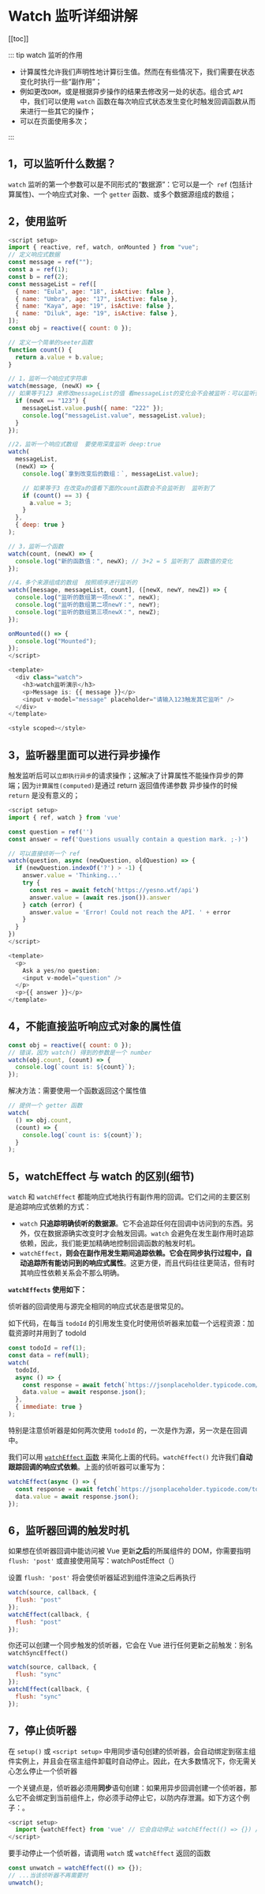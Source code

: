 # Watch 监听详细讲解

[[toc]]

::: tip watch 监听的作用

- 计算属性允许我们声明性地计算衍生值。然而在有些情况下，我们需要在状态变化时执行一些“副作用”；  
- 例如更改`DOM`，或是根据异步操作的结果去修改另一处的状态。组合式 `API` 中，我们可以使用 `watch` 函数在每次响应式状态发生变化时触发回调函数从而来进行一些其它的操作；  
- 可以在页面使用多次；

:::

## 1，可以监听什么数据？

`watch` 监听的第一个参数可以是不同形式的“数据源”：它可以是一个` ref` (包括计算属性)、一个响应式对象、一个 `getter` 函数、或多个数据源组成的数组；

## 2，使用监听

```javascript
<script setup>
import { reactive, ref, watch, onMounted } from "vue";
// 定义响应式数据
const message = ref("");
const a = ref(1);
const b = ref(2);
const messageList = ref([
  { name: "Eula", age: "18", isActive: false },
  { name: "Umbra", age: "17", isActive: false },
  { name: "Kaya", age: "19", isActive: false },
  { name: "Diluk", age: "19", isActive: false },
]);
const obj = reactive({ count: 0 });

// 定义一个简单的seeter函数
function count() {
  return a.value + b.value;
}

// 1，监听一个响应式字符串
watch(message, (newX) => {
// 如果等于123 来修改messageList的值 看messageList的变化会不会被监听：可以监听到 数组需要添加深度监听
  if (newX == "123") {
    messageList.value.push({ name: "222" });
    console.log("messageList.value", messageList.value);
  }
});

//2，监听一个响应式数组  要使用深度监听 deep:true
watch(
  messageList,
  (newX) => {
    console.log(`拿到改变后的数组：`, messageList.value);

    // 如果等于3 在改变a的值看下面的count函数会不会监听到  监听到了
    if (count() == 3) {
      a.value = 3;
    }
  },
  { deep: true }
);

// 3，监听一个函数
watch(count, (newX) => {
  console.log("新的函数值：", newX); // 3+2 = 5 监听到了 函数值的变化
});

//4，多个来源组成的数组  按照顺序进行监听的
watch([message, messageList, count], ([newX, newY, newZ]) => {
  console.log("监听的数组第一项newX：", newX);
  console.log("监听的数组第二项newY：", newY);
  console.log("监听的数组第三项newX：", newZ);
});

onMounted(() => {
  console.log("Mounted");
});
</script>

<template>
  <div class="watch">
    <h3>watch监听演示</h3>
    <p>Message is: {{ message }}</p>
    <input v-model="message" placeholder="请输入123触发其它监听" />
  </div>
</template>

<style scoped></style>

```

## 3，监听器里面可以进行异步操作

触发监听后可以`立即执行异步`的请求操作；这解决了计算属性不能操作异步的弊端；因为`计算属性(computed)`是通过 return 返回值传递参数 异步操作的时候 `return` 是没有意义的；

```javascript
<script setup>
import { ref, watch } from 'vue'

const question = ref('')
const answer = ref('Questions usually contain a question mark. ;-)')

// 可以直接侦听一个 ref
watch(question, async (newQuestion, oldQuestion) => {
  if (newQuestion.indexOf('?') > -1) {
    answer.value = 'Thinking...'
    try {
      const res = await fetch('https://yesno.wtf/api')
      answer.value = (await res.json()).answer
    } catch (error) {
      answer.value = 'Error! Could not reach the API. ' + error
    }
  }
})
</script>

<template>
  <p>
    Ask a yes/no question:
    <input v-model="question" />
  </p>
  <p>{{ answer }}</p>
</template>

```

## 4，不能直接监听响应式对象的属性值

```javascript
const obj = reactive({ count: 0 });
// 错误，因为 watch() 得到的参数是一个 number
watch(obj.count, (count) => {
  console.log(`count is: ${count}`);
});
```

解决方法：需要使用一个函数返回这个属性值

```javascript
// 提供一个 getter 函数
watch(
  () => obj.count,
  (count) => {
    console.log(`count is: ${count}`);
  }
);
```

## 5，watchEffect 与 watch 的区别(细节)

`watch` 和 `watchEffect` 都能响应式地执行有副作用的回调。它们之间的主要区别是追踪响应式依赖的方式：

- `watch` **只追踪明确侦听的数据源**。它不会追踪任何在回调中访问到的东西。另外，仅在数据源确实改变时才会触发回调。`watch` 会避免在发生副作用时追踪依赖，因此，我们能更加精确地控制回调函数的触发时机。
- `watchEffect`，**则会在副作用发生期间追踪依赖。它会在同步执行过程中，自动追踪所有能访问到的响应式属性**。这更方便，而且代码往往更简洁，但有时其响应性依赖关系会不那么明确。

**`watchEffects` 使用如下：**

侦听器的回调使用与源完全相同的响应式状态是很常见的。

如下代码，在每当 `todoId` 的引用发生变化时使用侦听器来加载一个远程资源：加载资源时并用到了 todoId

```js
const todoId = ref(1);
const data = ref(null);
watch(
  todoId,
  async () => {
    const response = await fetch(`https://jsonplaceholder.typicode.com/todos/${todoId.value}`);
    data.value = await response.json();
  },
  { immediate: true }
);
```

特别是注意侦听器是如何两次使用 `todoId` 的，一次是作为源，另一次是在回调中。

我们可以用 [`watchEffect` 函数](https://cn.vuejs.org/api/reactivity-core.html#watcheffect) 来简化上面的代码。`watchEffect()` 允许我们**自动跟踪回调的响应式依赖**。上面的侦听器可以重写为：

```js
watchEffect(async () => {
  const response = await fetch(`https://jsonplaceholder.typicode.com/todos/${todoId.value}`);
  data.value = await response.json();
});
```

## 6，监听器回调的触发时机

如果想在侦听器回调中能访问被 Vue 更新**之后**的所属组件的 DOM，你需要指明 `flush: 'post'` 或直接使用简写：watchPostEffect（）

设置 `flush: 'post'` 将会使侦听器延迟到组件渲染之后再执行

```js
watch(source, callback, {
  flush: "post"
});
watchEffect(callback, {
  flush: "post"
});
```

你还可以创建一个同步触发的侦听器，它会在 Vue 进行任何更新之前触发：别名 `watchSyncEffect()`

```js
watch(source, callback, {
  flush: "sync"
});
watchEffect(callback, {
  flush: "sync"
});
```

## 7，停止侦听器

在 `setup()` 或 `<script setup>` 中用同步语句创建的侦听器，会自动绑定到宿主组件实例上，并且会在宿主组件卸载时自动停止。因此，在大多数情况下，你无需关心怎么停止一个侦听器

一个关键点是，侦听器必须用**同步**语句创建：如果用异步回调创建一个侦听器，那么它不会绑定到当前组件上，你必须手动停止它，以防内存泄漏。如下方这个例子：。

```js
<script setup>
  import {watchEffect} from 'vue' // 它会自动停止 watchEffect(() => {}) // ...这个则不会！ setTimeout(() => {watchEffect(() => {})}, 100)
</script>
```

要手动停止一个侦听器，请调用 `watch` 或 `watchEffect` 返回的函数

```js
const unwatch = watchEffect(() => {});
// ...当该侦听器不再需要时
unwatch();
```
